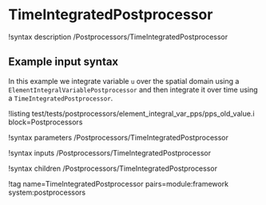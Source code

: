 # TimeIntegratedPostprocessor

!syntax description /Postprocessors/TimeIntegratedPostprocessor

## Example input syntax

In this example we integrate variable `u` over the spatial domain using a `ElementIntegralVariablePostprocessor`
and then integrate it over time using a `TimeIntegratedPostprocessor`.

!listing test/tests/postprocessors/element_integral_var_pps/pps_old_value.i block=Postprocessors

!syntax parameters /Postprocessors/TimeIntegratedPostprocessor

!syntax inputs /Postprocessors/TimeIntegratedPostprocessor

!syntax children /Postprocessors/TimeIntegratedPostprocessor

!tag name=TimeIntegratedPostprocessor pairs=module:framework system:postprocessors
